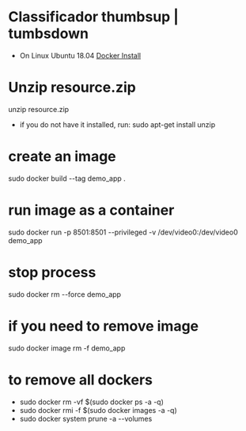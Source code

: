 # Classificador thumbsup | tumbsdown
* On Linux Ubuntu 18.04
[Docker Install](https://docs.docker.com/engine/install/ubuntu/)

# Unzip resource.zip
unzip resource.zip

* if you do not have it installed, run: sudo apt-get install unzip
# create an image
sudo docker build --tag demo_app .

# run image as a container
sudo docker run -p 8501:8501 --privileged -v /dev/video0:/dev/video0  demo_app

# stop process
sudo docker rm --force demo_app

# if you need to remove image
sudo docker image rm -f demo_app

# to remove all dockers
* sudo docker rm -vf $(sudo docker ps -a -q)
* sudo docker rmi -f $(sudo docker images -a -q)
* sudo docker system prune -a --volumes

